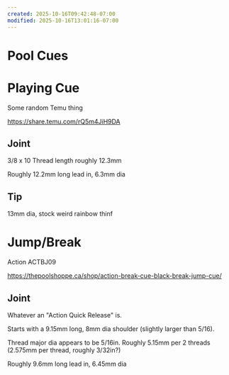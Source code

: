 ```yaml
---
created: 2025-10-16T09:42:48-07:00
modified: 2025-10-16T13:01:16-07:00
---
```


# Pool Cues

# Playing Cue

Some random Temu thing

 https://share.temu.com/rQ5m4JiH9DA

## Joint

3/8 x 10
Thread length roughly 12.3mm

Roughly 12.2mm long lead in, 6.3mm dia

## Tip

13mm dia, stock weird rainbow thinf

# Jump/Break

Action ACTBJ09

https://thepoolshoppe.ca/shop/action-break-cue-black-break-jump-cue/

## Joint

Whatever an "Action Quick Release" is.

Starts with a 9.15mm long, 8mm dia shoulder (slightly larger than 5/16). 

Thread major dia appears to be 5/16in.
Roughly 5.15mm per 2 threads (2.575mm per thread, roughly 3/32in?)

Roughly 9.6mm long lead in, 6.45mm dia
